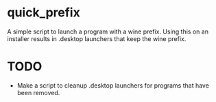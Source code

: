 
# quick_prefix

A simple script to launch a program with a wine prefix. Using this on an
installer results in .desktop launchers that keep the wine prefix.

# TODO
- Make a script to cleanup .desktop launchers for programs that have been
  removed.

